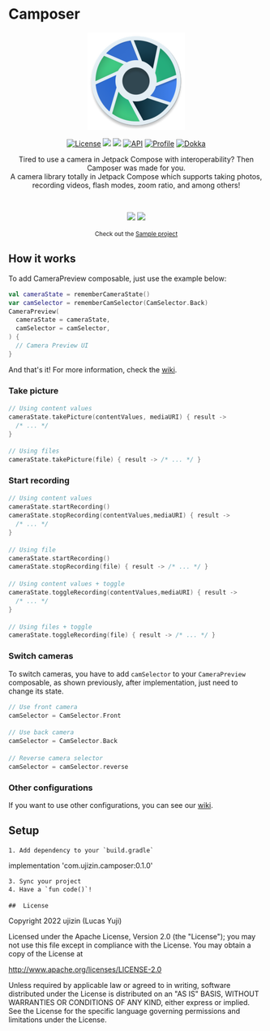 # Camposer

<p align="center">
 <img src="sample/src/main/res/mipmap-xxxhdpi/ic_launcher_round.png" />
</p>
<p align="center">
  <a href="https://opensource.org/licenses/Apache-2.0"><img alt="License" src="https://img.shields.io/badge/License-Apache%202.0-blue.svg"/></a>
  <img src="https://github.com/ujizin/Camposer/actions/workflows/android_test.yml/badge.svg"/>
  <img src="https://github.com/ujizin/Camposer/actions/workflows/build.yml/badge.svg"/>
  <a href="https://android-arsenal.com/api?level=23"><img alt="API" src="https://img.shields.io/badge/API-23%2B-brightgreen.svg?style=flat"/></a>
  <a href="https://github.com/ujizin"><img alt="Profile" src="https://badgen.net/badge/ujizin/Github/orange?icon=github"/></a>
  <a href="https://ujizin.github.io/Camposer/"><img alt="Dokka" src="https://badgen.net/badge/Dokka/Camposer/purple?icon=libraries"/></a>
</p>

<p align="center">Tired to use a camera in Jetpack Compose with interoperability? Then Camposer was made for you. <br> A camera library totally in Jetpack Compose which supports taking photos, recording videos, flash modes, zoom ratio, and among others!</p>
<br>
<p align="center">
<img src="https://user-images.githubusercontent.com/51065868/201734193-053dd4f5-c9cb-4a62-9692-1a62264911a5.gif" width="250"/> <img src="https://user-images.githubusercontent.com/51065868/201736304-f1f1b5fa-3f3d-4c12-9d40-a790e0d4d82b.gif" width="250"/>
</p>

<p align="center"><small>Check out the <a href="https://github.com/ujizin/Camposer/tree/main/sample">Sample project</a></small></p>

## How it works

To add CameraPreview composable, just use the example below:

```Kotlin
val cameraState = rememberCameraState()
var camSelector = rememberCamSelector(CamSelector.Back)
CameraPreview(
  cameraState = cameraState,
  camSelector = camSelector,
) {
  // Camera Preview UI
}
```

And that's it! For more information, check the [wiki](https://github.com/DevLucasYuji/Camposer/wiki).

### Take picture

```Kotlin
// Using content values
cameraState.takePicture(contentValues, mediaURI) { result ->
  /* ... */
}

// Using files
cameraState.takePicture(file) { result -> /* ... */ }
```

### Start recording

```Kotlin
// Using content values
cameraState.startRecording()
cameraState.stopRecording(contentValues,mediaURI) { result ->
  /* ... */
}

// Using file
cameraState.startRecording()
cameraState.stopRecording(file) { result -> /* ... */ }

// Using content values + toggle
cameraState.toggleRecording(contentValues,mediaURI) { result ->
  /* ... */
}

// Using files + toggle
cameraState.toggleRecording(file) { result -> /* ... */ }
```

### Switch cameras

To switch cameras, you have to add `camSelector` to your `CameraPreview` composable, as shown previously, after implementation, just need to change its state.

```Kotlin
// Use front camera
camSelector = CamSelector.Front

// Use back camera
camSelector = CamSelector.Back

// Reverse camera selector
camSelector = camSelector.reverse
```

###  Other configurations

If you want to use other configurations, you can see our [wiki](https://github.com/DevLucasYuji/Camposer/wiki).

## Setup

```
1. Add dependency to your `build.gradle`

```
implementation 'com.ujizin.camposer:0.1.0'
```
3. Sync your project
4. Have a `fun code()`!

##  License

```
Copyright 2022 ujizin (Lucas Yuji) 

Licensed under the Apache License, Version 2.0 (the "License");
you may not use this file except in compliance with the License.
You may obtain a copy of the License at

   http://www.apache.org/licenses/LICENSE-2.0

Unless required by applicable law or agreed to in writing, software
distributed under the License is distributed on an "AS IS" BASIS,
WITHOUT WARRANTIES OR CONDITIONS OF ANY KIND, either express or implied.
See the License for the specific language governing permissions and
limitations under the License.
```
